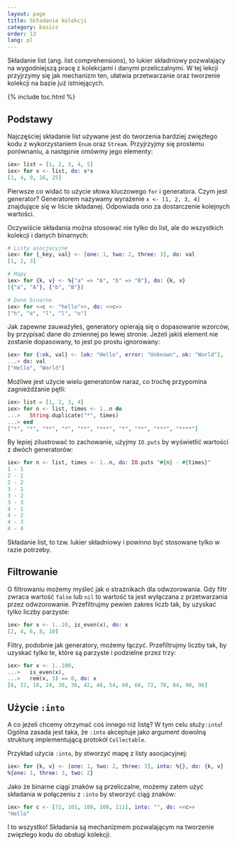```yaml
---
layout: page
title: Składanie kolekcji
category: basics
order: 13
lang: pl
---
```


Składanie list (ang. list comprehensions), to lukier składniowy pozwalający na wygodniejszą pracę z kolekcjami i danymi przeliczalnymi. W tej lekcji przyjrzymy się jak mechanizm ten, ułatwia przetwarzanie oraz tworzenie kolekcji na bazie już istniejących.

{% include toc.html %}

## Podstawy

Najczęściej składanie list używane jest do tworzenia bardziej zwięzłego kodu z wykorzystaniem `Enum` oraz `Stream`. Przyjrzyjmy się prostemu porównaniu, a następnie omówmy jego elementy:

```elixir
iex> list = [1, 2, 3, 4, 5]
iex> for x <- list, do: x*x
[1, 4, 9, 16, 25]
```

Pierwsze co widać to użycie słowa kluczowego `for` i generatora. Czym jest generator?  Generatorem nazywamy wyrażenie `x <- [1, 2, 3, 4]` znajdujące się w liście składanej. Odpowiada ono za dostarczenie kolejnych wartości.

Oczywiście składania można stosować nie tylko do list, ale do wszystkich kolekcji i danych binarnych:

```elixir
# Listy asocjacyjne
iex> for {_key, val} <- [one: 1, two: 2, three: 3], do: val
[1, 2, 3]

# Mapy
iex> for {k, v} <- %{"a" => "A", "b" => "B"}, do: {k, v}
[{"a", "A"}, {"b", "B"}]

# Dane binarne
iex> for <<c <- "hello">>, do: <<c>>
["h", "e", "l", "l", "o"]
```

Jak zapewne zauważyłeś, generatory opierają się o dopasowanie wzorców, by przypisać dane do zmiennej po lewej stronie. Jeżeli jakiś element nie zostanie dopasowany, to jest po prostu ignorowany:

```elixir
iex> for {:ok, val} <- [ok: "Hello", error: "Unknown", ok: "World"], 
...> do: val
["Hello", "World"]
```

Możliwe jest użycie wielu generatorów naraz, co trochę przypomina zagnieżdżanie pętli:

```elixir
iex> list = [1, 2, 3, 4]
iex> for n <- list, times <- 1..n do
...>   String.duplicate("*", times)
...> end
["*", "*", "**", "*", "**", "***", "*", "**", "***", "****"]
```

By lepiej zilustrować to zachowanie, użyjmy `IO.puts` by wyświetlić wartości z dwóch generatorów:

```elixir
iex> for n <- list, times <- 1..n, do: IO.puts "#{n} - #{times}"
1 - 1
2 - 1
2 - 2
3 - 1
3 - 2
3 - 3
4 - 1
4 - 2
4 - 3
4 - 4
```

Składanie list, to tzw. lukier składniowy i powinno być stosowane tylko w razie potrzeby.

## Filtrowanie

O filtrowaniu możemy myśleć jak o strażnikach dla odwzorowania. Gdy filtr zwraca wartość `false` lub `nil` to wartość ta jest wyłączana z przetwarzania przez odwzorowanie. Przefiltrujmy pewien zakres liczb tak, by uzyskać tylko liczby  parzyste:

```elixir
iex> for x <- 1..10, is_even(x), do: x
[2, 4, 6, 8, 10]
```

Filtry, podobnie jak generatory, możemy łączyć. Przefiltrujmy liczby tak, by uzyskać tylko te, które są parzyste i podzielne przez trzy:

```elixir
iex> for x <- 1..100,
...>   is_even(x),
...>   rem(x, 3) == 0, do: x
[6, 12, 18, 24, 30, 36, 42, 48, 54, 60, 66, 72, 78, 84, 90, 96]
```

## Użycie `:into`

A co jeżeli chcemy otrzymać coś innego niż listę?  W tym celu służy`:into`! Ogólna zasada jest taka, że `:into` akceptuje jako argument dowolną strukturę implementującą protokół `Collectable`.

Przykład użycia `:into`, by stworzyć mapę z listy asocjacyjnej:

```elixir
iex> for {k, v} <- [one: 1, two: 2, three: 3], into: %{}, do: {k, v}
%{one: 1, three: 3, two: 2}
```

Jako że binarne ciągi znaków są przeliczalne, możemy zatem użyć składania w połączeniu z `:into` by stworzyć ciąg 
znaków:

```elixir
iex> for c <- [72, 101, 108, 108, 111], into: "", do: <<c>>
"Hello"
```

I to wszystko! Składania są mechanizmem pozwalającym na tworzenie zwięzłego kodu do obsługi kolekcji.  
